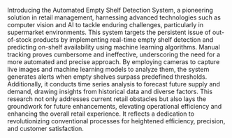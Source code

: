 Introducing the Automated Empty Shelf Detection System, a pioneering solution in retail management, harnessing advanced technologies such as computer vision and AI to tackle enduring challenges, particularly in supermarket environments. 
This system targets the persistent issue of out-of-stock products by implementing real-time empty shelf detection and predicting on-shelf availability using machine learning algorithms. Manual tracking proves cumbersome and ineffective, underscoring the need for a more automated and precise approach. By employing cameras to capture live images and machine learning models to analyze them, the system generates alerts when empty shelves surpass predefined thresholds. 
Additionally, it conducts time series analysis to forecast future supply and demand, drawing insights from historical data and diverse factors. This research not only addresses current retail obstacles but also lays the groundwork for future enhancements, elevating operational efficiency and enhancing the overall retail experience. It reflects a dedication to revolutionizing conventional processes for heightened efficiency, precision, and customer satisfaction.
